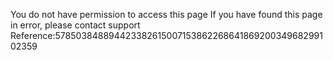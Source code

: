 You do not have permission to access this page If you have found this page in error, please contact support Reference:57850384889442338261500715386226864186920034968299102359